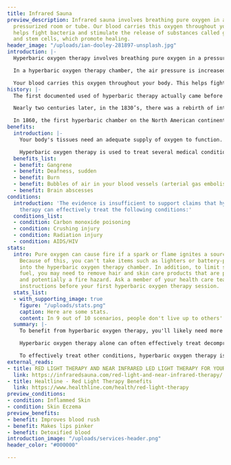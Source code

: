 ```yaml
---
title: Infrared Sauna
preview_description: Infrared sauna involves breathing pure oxygen in a
  pressurized room or tube. Our blood carries this oxygen throughout your body. This
  helps fight bacteria and stimulate the release of substances called growth factors
  and stem cells, which promote healing.
header_image: "/uploads/ian-dooley-281897-unsplash.jpg"
introduction: |-
  Hyperbaric oxygen therapy involves breathing pure oxygen in a pressurized room or tube. Hyperbaric oxygen therapy is a well-established treatment for decompression sickness, a hazard of scuba diving. Other conditions treated with hyperbaric oxygen therapy include serious infections, bubbles of air in your blood vessels, and wounds that won't heal as a result of diabetes or radiation injury. putang

  In a hyperbaric oxygen therapy chamber, the air pressure is increased to three times higher than normal air pressure. Under these conditions, your lungs can gather more oxygen than would be possible breathing pure oxygen at normal air pressure.

  Your blood carries this oxygen throughout your body. This helps fight bacteria and stimulate the release of substances called growth factors and stem cells, which promote healing.
history: |-
  The first documented used of hyperbaric therapy actually came before the discovery of oxygen. In 1662, British clergyman named Henshaw, used a system of organ bellows to change the atmospheric pressure in a sealed chamber called a domicilium. This domicilium could create both hyperbaric and hypobaric environments. Despite lacking any scientific basis for his theories, Henshaw believed that acute conditions would benefit from increased air pressure, while chronic conditions would respond better to decreased air pressure. According to Henshaw, “In times of good health this domicilium is proposed as a good expedient to help digestion, to promote insensible respiration, to facilitate breathing and expectoration, and consequently, of excellent use for the prevention of most afflictions of the lungs.” Henshaw was only providing increased and decreased air pressure without increasing oxygen concentration. Oxygen was not discovered until 1773 by Swedish pharmacist Carl Wilhelm Scheele, and the term “oxygen” was not coined until 1777 by French chemist Antoine Lavoisier.

  Nearly two centuries later, in the 1830’s, there was a rebirth of interest in hyperbaric medicine in France. In 1834, French physician Junod built a hyperbaric chamber to treat pulmonary afflictions using pressures of 2-4 ATA and reported increased circulation to the internal organs, improvements in cerebral blood flow, and production of feelings of well-being. Then, in 1837, Pravaz built the largest hyperbaric chamber of that time and was used to treat patients with pulmonary conditions including tuberculosis, laryngitis, tracheitis and pertussis, as well unrelated conditions such as cholera, conjunctivitis, deafness, menorrhagia and rickets.

  In 1860, the first hyperbaric chamber on the North American continent was constructed in Oshawa, Ontario, Canada. A year later, Corning built the first hyperbaric chamber in the United States in New York.
benefits:
  introduction: |-
    Your body's tissues need an adequate supply of oxygen to function. When tissue is injured, it requires even more oxygen to survive. Hyperbaric oxygen therapy increases the amount of oxygen your blood can carry. An increase in blood oxygen temporarily restores normal levels of blood gases and tissue function to promote healing and fight infection.

    Hyperbaric oxygen therapy is used to treat several medical conditions. And medical institutions use it in different ways. Your doctor may suggest hyperbaric oxygen therapy if you have one of the following conditions:
  benefits_list:
  - benefit: Gangrene
  - benefit: Deafness, sudden
  - benefit: Burn
  - benefit: Bubbles of air in your blood vessels (arterial gas embolism)
  - benefit: Brain abscesses
conditions:
  introduction: 'The evidence is insufficient to support claims that hyperbaric oxygen
    therapy can effectively treat the following conditions:'
  conditions_list:
  - condition: Carbon monoxide poisoning
  - condition: Crushing injury
  - condition: Radiation injury
  - condition: AIDS/HIV
stats:
  intro: Pure oxygen can cause fire if a spark or flame ignites a source of fuel.
    Because of this, you can't take items such as lighters or battery-powered devices
    into the hyperbaric oxygen therapy chamber. In addition, to limit sources of excess
    fuel, you may need to remove hair and skin care products that are petroleum based
    and potentially a fire hazard. Ask a member of your health care team for specific
    instructions before your first hyperbaric oxygen therapy session.
  stats_list:
  - with_supporting_image: true
    figure: "/uploads/stats.png"
    caption: Here are some stats.
    content: In 9 out of 10 scenarios, people don't live up to others' expectations.
  summary: |-
    To benefit from hyperbaric oxygen therapy, you'll likely need more than one session. The number of sessions depends on your medical condition. Some conditions, such as carbon monoxide poisoning, might be treated in three visits. Others, such as nonhealing wounds, may require 20 to 40 treatments.

    Hyperbaric oxygen therapy alone can often effectively treat decompression sickness, arterial gas embolism and severe carbon monoxide poisoning.

    To effectively treat other conditions, hyperbaric oxygen therapy is used as part of a comprehensive treatment plan and administered with other therapies and drugs that fit your individual needs.
external_reads:
- title: RED LIGHT THERAPY AND NEAR INFRARED LED LIGHT THERAPY FOR YOUR JACUZZI® INFRARED SAUNA
  link: https://infraredsauna.com/red-light-and-near-infrared-therapy/
- title: Healtline - Red Light Therapy Benefits
  link: https://www.healthline.com/health/red-light-therapy
preview_conditions:
- condition: Inflammed Skin
- condition: Skin Eczema
preview_benefits:
- benefit: Improves blood rush
- benefit: Makes lips pinker
- benefit: Detoxified blood
introduction_image: "/uploads/services-header.png"
header_color: "#000000"

---
```

